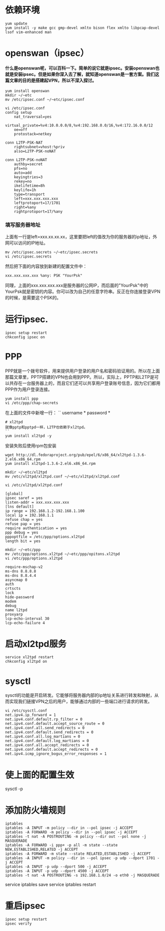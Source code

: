 # 依赖环境
```
yum update
yum install -y make gcc gmp-devel xmlto bison flex xmlto libpcap-devel lsof vim-enhanced man
```
# openswan（ipsec）
#### 什么是openswan呢，可以百科一下。简单的说它就是ipsec。安装openswan也就是安装ipsec。但是如果你深入去了解，就知道openswan是一套方案。我们这篇文章的目的是搭建起VPN，所以不深入探讨。
```
yum install openswan
mkdir ~/~etc
mv /etc/ipsec.conf ~/~etc/ipsec.conf
```
```
vi /etc/ipsec.conf
config setup
    nat_traversal=yes
    virtual_private=%v4:10.0.0.0/8,%v4:192.168.0.0/16,%v4:172.16.0.0/12
    oe=off
    protostack=netkey
 
conn L2TP-PSK-NAT
    rightsubnet=vhost:%priv
    also=L2TP-PSK-noNAT
 
conn L2TP-PSK-noNAT
    authby=secret
    pfs=no
    auto=add
    keyingtries=3
    rekey=no
    ikelifetime=8h
    keylife=1h
    type=transport
    left=xxx.xxx.xxx.xxx
    leftprotoport=17/1701
    right=%any
    rightprotoport=17/%any
```    
    
### 填写服务器地址
上面有一行是left=xxx.xx.xx.xx，这里要把left的值改为你的服务器的ip地址，外网可以访问的IP地址。
```
mv /etc/ipsec.secrets ~/~etc/ipsec.secrets
vi /etc/ipsec.secrets
```
然后把下面的内容放到新建的配置文件中：
```
xxx.xxx.xxx.xxx %any: PSK "YourPsk"
```
同理，上面的xxx.xxx.xxx.xxx是服务器的公网IP，而后面的"YourPsk"中的YourPsk就是密钥的内容。你可以改为自己的任意字符串。反正在你连接登录VPN的时候，是需要这个PSK的。

# 运行ipsec.
```
ipsec setup restart
chkconfig ipsec on
```
# PPP
PPP就是一个拨号软件，用来提供用户登录的用户名和密码验证用的。所以在上面那篇文章里，PPTP搭建的VPN也会用到PPP。所以，实际上，PPTP和L2TP是可以共存在一台服务器上的，而且它们还可以共享用户登录账号信息，因为它们都用PPP作为用户登录连接。
```
yum install ppp
vi /etc/ppp/chap-secrets
```
在上面的文件中新增一行：
``
username *  password  *
```
# xl2tpd
就像pptp和pptpd一样，L2TP也依赖于xl2tpd。
``
yum install xl2tpd -y
```
安装失败后使用rpm包安装
```
wget http://dl.fedoraproject.org/pub/epel/6/x86_64/xl2tpd-1.3.6-2.el6.x86_64.rpm
yum install xl2tpd-1.3.6-2.el6.x86_64.rpm

mkdir ~/~etc/xl2tpd
mv /etc/xl2tpd/xl2tpd.conf ~/~etc/xl2tpd/xl2tpd.conf
```
```
vi /etc/xl2tpd/xl2tpd.conf

[global]
ipsec saref = yes
listen-addr = xxx.xxx.xxx.xxx
[lns default]
ip range = 192.168.1.2-192.168.1.100
local ip = 192.168.1.1
refuse chap = yes
refuse pap = yes
require authentication = yes
ppp debug = yes
pppoptfile = /etc/ppp/options.xl2tpd
length bit = yes
```
```
mkdir ~/~etc/ppp
mv /etc/ppp/options.xl2tpd ~/~etc/ppp/opitons.xl2tpd
vi /etc/ppp/options.xl2tpd
```
```
require-mschap-v2
ms-dns 8.8.8.8
ms-dns 8.8.4.4
asyncmap 0
auth
crtscts
lock
hide-password
modem
debug
name l2tpd
proxyarp
lcp-echo-interval 30
lcp-echo-failure 4
```
# 启动xl2tpd服务
```
service xl2tpd restart
chkconfig xl2tpd on
```
# sysctl
sysctl的功能是开启转发。它能够将服务器内部的ip地址关系进行转发和映射，从而实现我们链接VPN之后的用户，能够通过内部的一些端口进行请求的转发。
```
vi /etc/sysctl.conf
net.ipv4.ip_forward = 1
net.ipv4.conf.default.rp_filter = 0
net.ipv4.conf.default.accept_source_route = 0
net.ipv4.conf.all.send_redirects = 0
net.ipv4.conf.default.send_redirects = 0
net.ipv4.conf.all.log_martians = 0
net.ipv4.conf.default.log_martians = 0
net.ipv4.conf.all.accept_redirects = 0
net.ipv4.conf.default.accept_redirects = 0
net.ipv4.icmp_ignore_bogus_error_responses = 1
```
# 使上面的配置生效
sysctl -p

# 添加防火墙规则
```
iptables
iptables -A INPUT -m policy --dir in --pol ipsec -j ACCEPT
iptables -A FORWARD -m policy --dir in --pol ipsec -j ACCEPT
iptables -t nat -A POSTROUTING -m policy --dir out --pol none -j MASQUERADE
iptables -A FORWARD -i ppp+ -p all -m state --state NEW,ESTABLISHED,RELATED -j ACCEPT
iptables -A FORWARD -m state --state RELATED,ESTABLISHED -j ACCEPT
iptables -A INPUT -m policy --dir in --pol ipsec -p udp --dport 1701 -j ACCEPT
iptables -A INPUT -p udp --dport 500 -j ACCEPT
iptables -A INPUT -p udp --dport 4500 -j ACCEPT
iptables -t nat -A POSTROUTING -s 192.168.1.0/24 -o eth0 -j MASQUERADE
```
service iptables save
service iptables restart
# 重启ipsec
```
ipsec setup restart
ipsec verify
```
